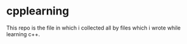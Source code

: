 # cpplearning
This repo is the file in which i collected all by files which i wrote while learning c++.
